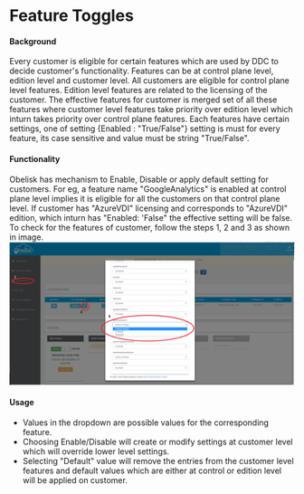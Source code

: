 # Feature Toggles

#### Background
Every customer is eligible for certain features which are used by DDC to decide customer's functionality. Features can be at control plane level, edition level and customer level. All customers are eligible for control plane level features. Edition level features are related to the licensing of the customer. The effective features for customer is merged set of all these features where customer level features take priority over edition level which inturn takes priority over control plane features.
Each features have certain settings, one of setting {Enabled : "True/False"} setting is must for every feature, its case sensitive and value must be string "True/False".

#### Functionality
Obelisk has mechanism to Enable, Disable or apply default setting for customers. For eg, a feature name "GoogleAnalytics" is enabled at control plane level implies it is eligible for all the customers on that control plane level. If customer has "AzureVDI" licensing and corresponds to "AzureVDI" edition, which inturn has "Enabled: 'False" the effective setting will be false.
To check for the features of customer, follow the steps 1, 2 and 3 as shown in image.
![Fig 1. All features for customer](./feature_toggle.png)

#### Usage
- Values in the dropdown are possible values for the corresponding feature. 
- Choosing Enable/Disable will create or modify settings at customer level which will override lower level settings. 
- Selecting "Default" value will remove the entries from the customer level features and default values which are either at control or edition level will be applied on customer.
